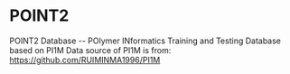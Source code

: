 # POINT2
POINT2 Database -- POlymer INformatics Training and Testing Database based on PI1M
Data source of PI1M is from:
https://github.com/RUIMINMA1996/PI1M